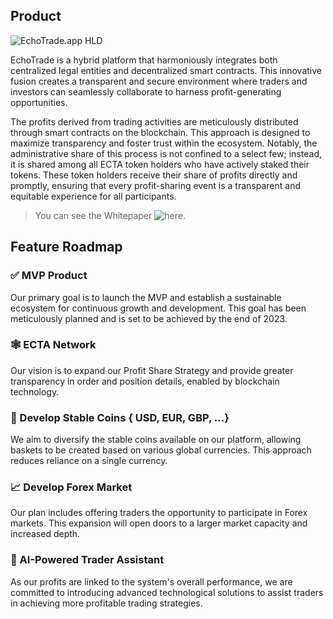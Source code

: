 ## Product
![EchoTrade.app HLD](https://github.com/echotrade-app/whitepaper/assets/20872780/eb952e9e-e13e-486c-a9b6-f4c323a2a321)

EchoTrade is a hybrid platform that harmoniously integrates both centralized legal entities and decentralized smart contracts. This innovative fusion creates a transparent and secure environment where traders and investors can seamlessly collaborate to harness profit-generating opportunities.

The profits derived from trading activities are meticulously distributed through smart contracts on the blockchain. This approach is designed to maximize transparency and foster trust within the ecosystem. Notably, the administrative share of this process is not confined to a select few; instead, it is shared among all ECTA token holders who have actively staked their tokens. These token holders receive their share of profits directly and promptly, ensuring that every profit-sharing event is a transparent and equitable experience for all participants.

> You can see the Whitepaper ![here](https://github.com/echotrade-app/whitepaper/wiki).

## Feature Roadmap

### ✅ MVP Product

Our primary goal is to launch the MVP and establish a sustainable ecosystem for continuous growth and development. This goal has been meticulously planned and is set to be achieved by the end of 2023.

### 🕸️ ECTA Network

Our vision is to expand our Profit Share Strategy and provide greater transparency in order and position details, enabled by blockchain technology.

### 🚀 Develop Stable Coins { USD, EUR, GBP, ...}

We aim to diversify the stable coins available on our platform, allowing baskets to be created based on various global currencies. This approach reduces reliance on a single currency.

### 📈 Develop Forex Market

Our plan includes offering traders the opportunity to participate in Forex markets. This expansion will open doors to a larger market capacity and increased depth.

### 🤖 AI-Powered Trader Assistant

As our profits are linked to the system's overall performance, we are committed to introducing advanced technological solutions to assist traders in achieving more profitable trading strategies.


<!--

**Here are some ideas to get you started:**

🙋‍♀️ A short introduction - what is your organization all about?
🌈 Contribution guidelines - how can the community get involved?
👩‍💻 Useful resources - where can the community find your docs? Is there anything else the community should know?
🍿 Fun facts - what does your team eat for breakfast?
🧙 Remember, you can do mighty things with the power of [Markdown](https://docs.github.com/github/writing-on-github/getting-started-with-writing-and-formatting-on-github/basic-writing-and-formatting-syntax)
-->
